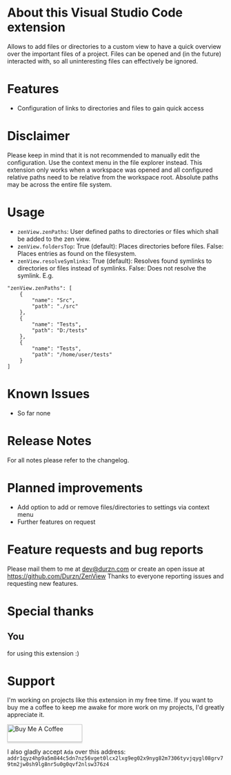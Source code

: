 # About this Visual Studio Code extension

Allows to add files or directories to a custom view to have a quick overview over the important files of a project.
Files can be opened and (in the future) interacted with, so all uninteresting files can effectively be ignored.

# Features
- Configuration of links to directories and files to gain quick access


# Disclaimer
Please keep in mind that it is not recommended to manually edit the configuration. Use the context menu in the file explorer instead.
This extension only works when a workspace was opened and all configured relative paths need to be relative from the workspace root. Absolute paths may be across the entire file system.
# Usage
* `zenView.zenPaths`: User defined paths to directories or files which shall be added to the zen view.
* `zenView.foldersTop`: True (default): Places directories before files. False: Places entries as found on the filesystem.
* `zenView.resolveSymlinks`: True (default): Resolves found symlinks to directories or files instead of symlinks. False: Does not resolve the symlink.
E.g.
```
"zenView.zenPaths": [
    {
        "name": "Src",
        "path": "./src"
    },
    {
        "name": "Tests",
        "path": "D:/tests"
    },
    {
        "name": "Tests",
        "path": "/home/user/tests"
    }
]
```
# Known Issues
- So far none

# Release Notes
For all notes please refer to the changelog.
# Planned improvements
- Add option to add or remove files/directories to settings via context menu
- Further features on request

# Feature requests and bug reports
Please mail them to me at dev@durzn.com or create an open issue at https://github.com/Durzn/ZenView
Thanks to everyone reporting issues and requesting new features.

# Special thanks
## You
for using this extension :)

# Support
I'm working on projects like this extension in my free time. 
If you want to buy me a coffee to keep me awake for more work on my projects, I'd greatly appreciate it.

<a href="https://www.buymeacoffee.com/Durzn" target="_blank"><img src="https://www.buymeacoffee.com/assets/img/custom_images/orange_img.png" alt="Buy Me A Coffee" style="height: 41px !important;width: 174px !important;box-shadow: 0px 3px 2px 0px rgba(190, 190, 190, 0.5) !important;-webkit-box-shadow: 0px 3px 2px 0px rgba(190, 190, 190, 0.5) !important;" ></a>

I also gladly accept ``Ada`` over this address: ``addr1qyz4hp9a5m844c5dn7nz56vget0lcx2lxg9eg02x9nyg82m7306tyvjqygl08grv79tm2jw0sh9lg8nr5u0g0qvf2nlsw376z4``